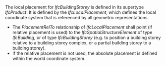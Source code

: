 The local placement for _IfcBuildingStorey_ is defined in its supertype _IfcProduct_. It is defined by the _IfcLocalPlacement_, which defines the local coordinate system that is referenced by all geometric representations.

* The _PlacementRelTo_ relationship of _IfcLocalPlacement_ shall point (if relative placement is used) to the _IfcSpatialStructureElement_ of type _IfcBuilding_, or of type _IfcBuildingStorey_ (e.g. to position a building storey relative to a building storey complex, or a partial building storey to a building storey).
* If the relative placement is not used, the absolute placement is defined within the world coordinate system.